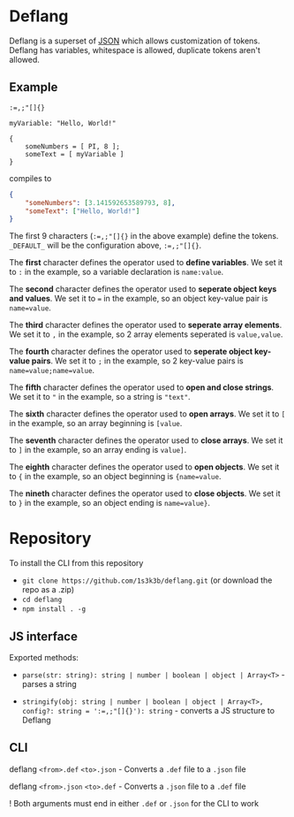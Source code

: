 # Deflang

Deflang is a superset of [JSON](https://www.json.org/) which allows customization of tokens.
Deflang has variables, whitespace is allowed, duplicate tokens aren't allowed.

## Example

```
:=,;"[]{}

myVariable: "Hello, World!"

{
    someNumbers = [ PI, 8 ];
    someText = [ myVariable ]
}
```

compiles to

```json
{
    "someNumbers": [3.141592653589793, 8],
    "someText": ["Hello, World!"]
}
```

The first 9 characters (`:=,;"[]{}` in the above example) define the tokens. `_DEFAULT_` will be the configuration above, `:=,;"[]{}`.

The **first** character defines the operator used to **define variables**. We set it to `:` in the example, so a variable declaration is `name:value`.

The **second** character defines the operator used to **seperate object keys and values**. We set it to `=` in the example, so an object key-value pair is `name=value`.

The **third** character defines the operator used to **seperate array elements**. We set it to `,` in the example, so 2 array elements seperated is `value,value`.

The **fourth** character defines the operator used to **seperate object key-value pairs**. We set it to `;` in the example, so 2 key-value pairs is `name=value;name=value`.

The **fifth** character defines the operator used to **open and close strings**. We set it to `"` in the example, so a string is `"text"`.

The **sixth** character defines the operator used to **open arrays**. We set it to `[` in the example, so an array beginning is `[value`.

The **seventh** character defines the operator used to **close arrays**. We set it to `]` in the example, so an array ending is `value]`.

The **eighth** character defines the operator used to **open objects**. We set it to `{` in the example, so an object beginning is `{name=value`.

The **nineth** character defines the operator used to **close objects**. We set it to `}` in the example, so an object ending is `name=value}`.

# Repository

To install the CLI from this repository
- `git clone https://github.com/1s3k3b/deflang.git` (or download the repo as a .zip)
- `cd deflang`
- `npm install . -g`

## JS interface

Exported methods:

- `parse(str: string): string | number | boolean | object | Array<T>` - parses a string

- `stringify(obj: string | number | boolean | object | Array<T>, config?: string = ':=,;"[]{}'): string` - converts a JS structure to Deflang

## CLI

deflang `<from>.def` `<to>.json` - Converts a `.def` file to a `.json` file

deflang `<from>.json` `<to>.def` - Converts a `.json` file to a `.def` file


! Both arguments must end in either `.def` or `.json` for the CLI to work